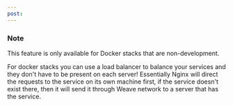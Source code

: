 ```yaml
---
post: 
---
```


### Note

This feature is only available for Docker stacks that are non-development.




For docker stacks you can use a load balancer to balance your services and they don't have to be present on each server! Essentially Nginx will direct the requests to the service on its own machine first, if the service doesn't exist there, then it will send it through Weave network to a server that has the service.
